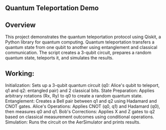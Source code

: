 ## Quantum Teleportation Demo
## Overview

This project demonstrates the quantum teleportation protocol using Qiskit, a Python library for quantum computing. Quantum teleportation transfers a quantum state from one qubit to another using entanglement and classical communication. The script creates a 3-qubit circuit, prepares a random quantum state, teleports it, and simulates the results.
## Working:
Initialization: Sets up a 3-qubit quantum circuit (q0: Alice's qubit to teleport, q1 and q2: entangled pair) and 2 classical bits.
State Preparation: Applies arbitrary rotations (Rx, Ry) to q0 to create a random quantum state.
Entanglement: Creates a Bell pair between q1 and q2 using Hadamard and CNOT gates.
Alice's Operations: Applies CNOT (q0, q1) and Hadamard (q0), then measures q0 and q1.
Bob's Corrections: Applies X and Z gates to q2 based on classical measurement outcomes using conditional operations.
Simulation: Runs the circuit on the AerSimulator and prints results.